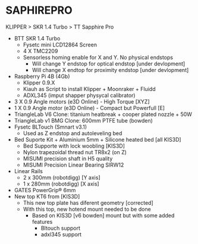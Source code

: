 # SAPHIREPRO

KLIPPER > SKR 1.4 Turbo > TT Sapphire Pro
- BTT SKR 1.4 Turbo
  - Fysetc mini LCD12864 Screen
  - 4 X TMC2209
  - Sensorless homing enable for X and Y. No physical endstops
    - Will change Y endstop for optical endstop [under devlopment]
    - Will change X endtop for proximity endstop [under devlopment]
- Raspberry Pi 4B (4Gb)
  - Klipper 0.9.X
  - Kiauh as Script to install Klipper + Moonraker + Fluidd
  - ADXL345 (imput shapper physycal calibrator)
- 3 X 0.9 Angle motors (e3D Online) - High Torque [XYZ]
- 1 X 0.9 Angle motor (e3D Online) - Compact but Powerfull [E]
- TriangleLab V6 Clone: titanium heatbreak + cooper plated nozzle + 50W
- TriangleLab v1 BMG Clone: 600mm PTFE tube (bowden)
- Fysetc BLTouch (Smnart v3.1)
  - Used as Z endstop and autoleveling bed
- Bed Suporte Kit + Aluminium 5mm + Silicone heated bed [all KIS3D]
  - Bed Supporte with lock woobling [KIS3D]
  - Nylon trapezoidal thread nut TR8x2 (on Z)
  - MISUMI precision shaft in H5 quality
  - MISUMI Precision Linear Bearing SlRW12
- Linear Rails
  - 2 x 300mm (robotdigg) [Y axis]
  - 1 x 280mm (robotdigg) [X axis]
- GATES PowerGrip® 6mm
- New top KT6 from [KIS3D]
  - This new top plate has diferent geometry [corrected]
  - With this top, new hotend mount needed to be done
    - Based on KIS3D [v6 bowden] mount but with some added features
      - Bltouch support
      - adxl345 support
